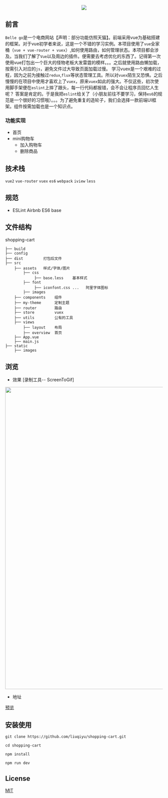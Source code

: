 <p align="center">
  <img src="https://raw.githubusercontent.com/liuqiyu/shopping-cart/master/blog/logo.png"/>
</p>


## 前言

`Belle go`是一个电商网站【声明：部分功能仿照天猫】。前端采用vue为基础搭建的框架。对于vue初学者来说，这是一个不错的学习实例。本项目使用了`vue`全家桶（`vue + vue-router + vuex`）,如何使用路由，如何管理状态。本项目都会涉及。当我们了解了`Vue`以及周边的插件。便需要去考虑优化的东西了。记得第一次使用vue打包出一个巨大的怪物老板大发雷霆的模样。。。之后就使用路由懒加载，按需引入对应的`js`，避免文件过大导致页面加载过慢。
学习vuex是一个艰难的过程，因为之前为接触过`redux`,`flux`等状态管理工具。所以对`vuex`陌生又恐惧。之后慢慢的在项目中使用才喜欢上了`vuex`，原来`vuex`如此的强大。不仅这些，初次使用脚手架便在`eslint`上摔了跟头，每一行代码都报错，会不会让程序员回忆人生呢？
答案是肯定的。于是我把`eslint`给关了（小朋友前往不要学习，保持`es6`的规范是一个很好的习惯哦）。。。为了避免重复的造轮子，我们会选择一款前端UI框架。组件按需加载也是一个知识点。

### 功能实现

* 首页
* mini购物车
  * 加入购物车
  * 删除商品
  
## 技术栈

`vue2` `vue-router` `vuex` `es6` `webpack` `iview` `less`

## 规范

* ESLint Airbnb ES6 base

## 文件结构

shopping-cart

```
├── build
├── config
├── dist         打包后文件
├── src          
    ├── assets   样式/字体/图片
        ├── css
             ├── base.less    基本样式
        ├── font
             ├── iconfont.css ...   阿里字体图标
        ├── images
    ├── components    组件
    ├── my-theme      定制主题
    ├── router        路由
    ├── store         vuex
    ├── utils         公有的工具
    ├── views
        ├── layout    布局
        ├── overview  首页
    ├── App.vue
    ├── main.js
├── static
    ├── images

```

## 浏览

* 效果 [录制工具-- ScreenToGif]

<img src="https://github.com/liuqiyu/shopping-cart/blob/master/blog/show-1.gif" width="965"/>

* 地址

[预览](https://liuqiyu.github.io/shopping-cart/dist/#/)

## 安装使用

```
git clone https://github.com/liuqiyu/shopping-cart.git

cd shopping-cart

npm install

npm run dev
```

## License

[MIT](https://github.com/liuqiyu/shopping-cart/blob/master/LICENSE)

